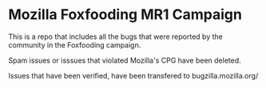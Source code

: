 # Mozilla Foxfooding MR1 Campaign

This is a repo that includes all the bugs that were reported by the community in the Foxfooding campaign.

Spam issues or isssues that violated Mozilla's CPG have been deleted.

Issues that have been verified, have been transfered to bugzilla.mozilla.org/
